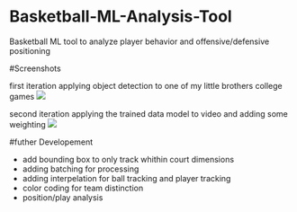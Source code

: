 # Basketball-ML-Analysis-Tool
Basketball ML tool to analyze player behavior and offensive/defensive positioning

#Screenshots

first iteration applying object detection to one of my little brothers college games
![](https://github.com/MalikpMorgan/Basketball-ML-Analysis-Tool/blob/main/gifs/clip1.gif)


second iteration applying the trained data model to video and adding some weighting 
![](https://github.com/MalikpMorgan/Basketball-ML-Analysis-Tool/blob/main/gifs/clip2.gif)

#futher Developement
- add bounding box to only track whithin court dimensions
- adding batching for processing
- adding interpelation for ball tracking and player tracking
- color coding for team distinction
- position/play analysis

